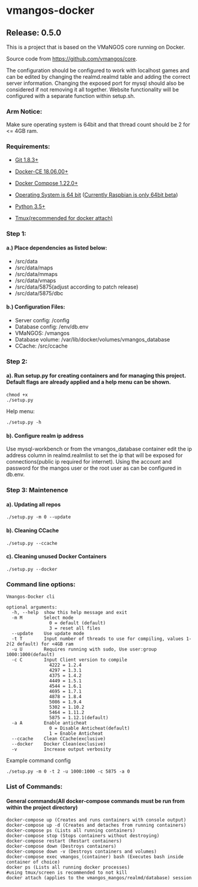 # vmangos-docker

## Release: 0.5.0

This is a project that is based on the VMaNGOS core running on Docker. 

Source code from https://github.com/vmangos/core.

The configuration should be configured to work with localhost games and can be edited by changing the realmd.realmd table and adding the correct server information.
Changing the exposed port for mysql should also be considered if not removing it all together. Website functionality will be configured with a separate function within setup.sh.

### Arm Notice:

Make sure operating system is 64bit and that thread count should be 2 for <= 4GB ram.

### Requirements:

* [Git 1.8.3+](https://git-scm.com/)

* [Docker-CE 18.06.00+](https://docs.docker.com/get-docker/)

* [Docker Compose 1.22.0+](https://docs.docker.com/compose/install/)

* [Operating System is 64 bit](https://en.wikipedia.org/wiki/64-bit_computing)
    ([Currently Raspbian is only 64bit beta](https://www.raspberrypi.org/blog/latest-raspberry-pi-os-update-may-2020/))

* [Python 3.5+](https://www.python.org/downloads/)

* [Tmux(recommended for docker attach)](https://github.com/tmux/tmux/wiki/Getting-Started)

### Step 1:
#### a.) Place dependencies as listed below:

* /src/data 
* /src/data/maps
* /src/data/mmaps
* /src/data/vmaps
* /src/data/5875(adjust according to patch release)
* /src/data/5875/dbc

#### b.) Configuration Files:

* Server config: 	/config
* Database config: 	/env/db.env
* VMaNGOS: 		/vmangos
* Database volume: 	/var/lib/docker/volumes/vmangos_database
* CCache:		/src/ccache

### Step 2:
#### a). Run setup.py for creating containers and for managing this project. Default flags are already applied and a help menu can be shown.
  
```
chmod +x 
./setup.py 
```

Help menu:

```
./setup.py -h
```

#### b). Configure realm ip address
Use mysql-workbench or from the vmangos_database container edit the ip address column in realmd.realmlist to set the ip that will be exposed for connections(public ip required for internet). Using the account and password for the mangos user or the root user as can be configured in db.env. 

### Step 3: Maintenence
#### a). Updating all repos

```
./setup.py -m 0 --update
```

#### b). Cleaning CCache

```
./setup.py --ccache
```

#### c). Cleaning unused Docker Containers

```
./setup.py --docker
```

### Command line options:

```
Vmangos-Docker cli

optional arguments:
  -h, --help  show this help message and exit
  -m M        Select mode
              	0 = default (default)
              	3 = reset all files
  --update    Use update mode
  -t T        Input number of threads to use for compiling, values 1-2(2 default) for <4GB ram
  -u U        Requires running with sudo, Use user:group 1000:1000(default)
  -c C        Input Client version to compile
              	4222 = 1.2.4
              	4297 = 1.3.1
              	4375 = 1.4.2
              	4449 = 1.5.1
              	4544 = 1.6.1
              	4695 = 1.7.1
              	4878 = 1.8.4
              	5086 = 1.9.4
              	5302 = 1.10.2
              	5464 = 1.11.2
              	5875 = 1.12.1(default)
  -a A        Enable anticheat
              	0 = Disable Anticheat(default)
              	1 = Enable Anticheat
  --ccache    Clean CCache(exclusive)
  --docker    Docker Clean(exclusive)
  -v          Increase output verbosity
```

Example command config

```
./setup.py -m 0 -t 2 -u 1000:1000 -c 5875 -a 0 
```

### List of Commands:
#### General commands(All docker-compose commands must be run from within the project directory)

```
docker-compose up (Creates and runs containers with console output)
docker-compose up -d (Creates and detaches from running containers)
docker-compose ps (Lists all running containers)
docker-compose stop (Stops containers without destroying)
docker-compose restart (Restart containers)
docker-compose down (Destroys containers)
docker-compose down -v (Destroys containers and volumes)
docker-compose exec vmangos_(container) bash (Executes bash inside container of choice)
docker ps (Lists all running docker processes)
#using tmux/screen is recommended to not kill
docker attach (applies to the vmangos_mangos/realmd/database) session
```
